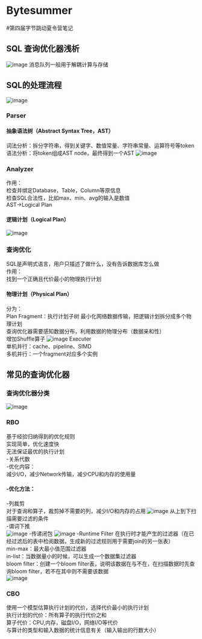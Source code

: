 # Bytesummer
#第四届字节跳动夏令营笔记

## SQL 查询优化器浅析
![image](https://user-images.githubusercontent.com/91240419/180639073-33fb3c74-3823-4bcc-b08f-7b7f0700877f.png)
消息队列一般用于解耦计算与存储
## SQL的处理流程
![image](https://user-images.githubusercontent.com/91240419/180639390-84292810-2b7a-4a6a-b108-17c91933c9fa.png)
### Parser
#### 抽象语法树（Abstract Syntax Tree，AST）  
词法分析：拆分字符串，得到关键字、数值常量、字符串常量、运算符号等token  
语法分析：将token组成AST node，最终得到一个AST
![image](https://user-images.githubusercontent.com/91240419/180639680-dca51533-7780-4a65-87d3-f49f5db574ee.png)
### Analyzer
作用：  
检查并绑定Database，Table，Column等原信息  
检查SQL合法性，比如max、min、avg的输入是数值  
AST->Logical Plan
#### 逻辑计划（Logical Plan） 
![image](https://user-images.githubusercontent.com/91240419/180640113-d27cf196-35bd-4cf9-99bc-b5eba258a2e6.png)
### 查询优化
SQL是声明式语言，用户只描述了做什么，没有告诉数据库怎么做  
作用：  
找到一个正确且代价最小的物理执行计划
#### 物理计划（Physical Plan）  
分为：  
Plan Fragment：执行计划子树 
最小化网络数据传输，把逻辑计划拆分成多个物理计划  
查询优化器需要感知数据分布，利用数据的物理分布（数据亲和性）  
增加Shuffle算子
![image](https://user-images.githubusercontent.com/91240419/180640483-a4ac9846-3f55-476c-b1d9-1e9b1e472dab.png)
Executer  
单机并行：cache、pipeline、SIMD  
多机并行：一个fragment对应多个实例  

## 常见的查询优化器
### 查询优化器分类
![image](https://user-images.githubusercontent.com/91240419/180641624-b6c9872c-ee9c-4616-a516-2b4c82e9d45a.png)
### RBO
基于经验归纳得到的优化规则  
实现简单，优化速度快  
无法保证最优的执行计划  
-关系代数  
-优化内容：  
减少I/O，减少Network传输，减少CPU和内存的使用量  
#### -优化方法：
-列裁剪  
对于查询和算子，裁剪掉不需要的列，减少I/O和内存的占用
![image](https://user-images.githubusercontent.com/91240419/180642045-8f619fee-101c-40d6-a22c-e46a392c2558.png)
从上到下扫描需要过滤的条件  
-谓词下推  
![image](https://user-images.githubusercontent.com/91240419/180642661-26f68e22-499a-4057-96fd-40163ecb010d.png)
-传递闭包
![image](https://user-images.githubusercontent.com/91240419/180642949-0b2768e9-53de-475b-ad6d-56eec3cbf3ea.png)
-Runtime Filter
在执行时才能产生的过滤器（在已经过滤后的表中检阅数据，生成新的过滤规则用于需要join的另一张表）  
min-max：最大最小值范围过滤器  
in-list：当数据量小的时候，可以生成一个数据集过滤器  
bloom filter：创建一个bloom filter表，说明该数据在与不在，在扫描数据时先查询bloom filter，若不在其中则不需要该数据  
![image](https://user-images.githubusercontent.com/91240419/180643733-eedb6ef5-16cf-437f-9e83-4050f8d936ef.png)

### CBO
使用一个模型估算执行计划的代价，选择代价最小的执行计划  
执行计划的代价：所有算子的执行代价之和  
算子代价：CPU,内存，磁盘I/O，网络I/O等代价    
与算计的类型和输入数据的统计信息有关（输入输出的行数大小）  
